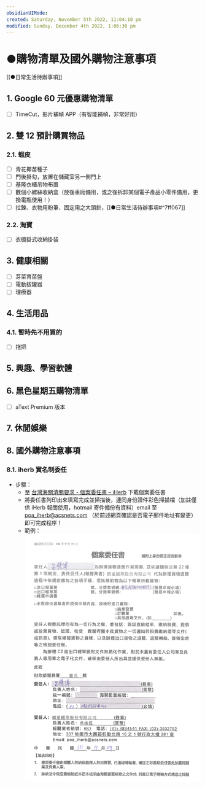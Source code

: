 ```yaml
---
obsidianUIMode: 
created: Saturday, November 5th 2022, 11:04:10 pm
modified: Sunday, December 4th 2022, 1:06:30 pm
---
```

# ●購物清單及國外購物注意事項

[[●日常生活待辦事項]]
## 1. Google 60 元優惠購物清單
- [ ] TimeCut，影片補幀 APP（有智能補幀，非常好用）

## 2. 雙 12 預計購買物品
### 2.1. 蝦皮
- [ ] 青花椰苗種子
- [ ] 門後掛勾，放置在儲藏室另一側門上
- [ ] 基隆衣櫃吊物布置
- [ ] 數個小螺絲收納盒（放後車廂備用，或之後拆卸某個電子產品小零件備用，更換電瓶使用！）
- [ ] 拉鍊、衣物用粉筆、固定用之大頭針，[[●日常生活待辦事項#^7ff067]]

### 2.2. 淘寶
- [ ] 衣櫥掛式收納掛袋

## 3. 健康相關
- [ ] 芽菜育苗盤
- [ ] 電動拔罐器
- [ ] 理療器
## 4. 生活用品

### 4.1. 暫時先不用買的
- [ ] 拖把

## 5. 興趣、學習軟體

## 6. 黑色星期五購物清單
- [ ] aText Premium 版本

## 7. 休閒娛樂


## 8. 國外購物注意事項
### 8.1. iherb 實名制委任

- 步驟：
	- 至 [台灣海關清關要求 - 個案委任書 – iHerb](https://information.iherb.com/hc/zh-tw/articles/5586098773140-Taiwan-Customs-Information) 下載個案委任書
	- 將委任書列印出來填寫完成並掃描後，連同身份證件彩色掃描檔（加註僅供 iHerb 報關使用，hotmail 寄件備份有資料）email 至 poa_iherb@acsnets.com （於前述網頁確認是否電子郵件地址有變更）即可完成程序！
	- 範例：![01|500](https://raw.githubusercontent.com/hoonsor/upgit-Obsidian/main/2022/11/29/upgit_20221129_1669733133.png)



